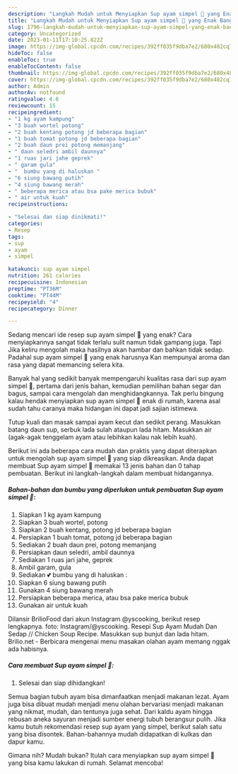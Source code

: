 ```yaml
---
description: "Langkah Mudah untuk Menyiapkan Sup ayam simpel 🐔 yang Enak Banget, Buat Buka Puasa Bisa Manjain Lidah"
title: "Langkah Mudah untuk Menyiapkan Sup ayam simpel 🐔 yang Enak Banget, Buat Buka Puasa Bisa Manjain Lidah"
slug: 1796-langkah-mudah-untuk-menyiapkan-sup-ayam-simpel-yang-enak-banget-buat-buka-puasa-bisa-manjain-lidah
category: Uncategorized
date: 2023-01-11T17:10:25.822Z
image: https://img-global.cpcdn.com/recipes/392ff035f9dba7e2/680x482cq70/sup-ayam-simpel-foto-resep-utama.jpg
hideToc: false
enableToc: true
enableTocContent: false
thumbnail: https://img-global.cpcdn.com/recipes/392ff035f9dba7e2/680x482cq70/sup-ayam-simpel-foto-resep-utama.jpg
cover: https://img-global.cpcdn.com/recipes/392ff035f9dba7e2/680x482cq70/sup-ayam-simpel-foto-resep-utama.jpg
author: Admin
authorAv: notfound
ratingvalue: 4.6
reviewcount: 15
recipeingredient:
- "1 kg ayam kampung"
- "3 buah wortel potong"
- "2 buah kentang potong jd beberapa bagian"
- "1 buah tomat potong jd beberapa bagian"
- "2 buah daun prei potong memanjang"
- " daun seledri ambil daunnya"
- "1 ruas jari jahe geprek"
- " garam gula"
- "  bumbu yang di haluskan "
- "6 siung bawang putih"
- "4 siung bawang merah"
- " beberapa merica atau bsa pake merica bubuk"
- " air untuk kuah"
recipeinstructions:

- "Selesai dan siap dinikmati!"
categories:
- Resep
tags:
- sup
- ayam
- simpel

katakunci: sup ayam simpel 
nutrition: 261 calories
recipecuisine: Indonesian
preptime: "PT36M"
cooktime: "PT44M"
recipeyield: "4"
recipecategory: Dinner

---
```



Sedang mencari ide resep sup ayam simpel 🐔 yang enak? Cara menyiapkannya sangat tidak terlalu sulit namun tidak gampang juga. Tapi Jika keliru mengolah maka hasilnya akan hambar dan bahkan tidak sedap. Padahal sup ayam simpel 🐔 yang enak harusnya Kan mempunyai aroma dan rasa yang dapat memancing selera kita.


Banyak hal yang sedikit banyak mempengaruhi kualitas rasa dari sup ayam simpel 🐔, pertama dari jenis bahan, kemudian pemilihan bahan segar dan bagus, sampai cara mengolah dan menghidangkannya. Tak perlu bingung kalau hendak menyiapkan sup ayam simpel 🐔 enak di rumah, karena asal sudah tahu caranya maka hidangan ini dapat jadi sajian istimewa.

Tutup kuali dan masak sampai ayam kecut dan sedikit perang. Masukkan batang daun sup, serbuk lada sulah ataupun lada hitam. Masukkan air (agak-agak tenggelam ayam atau lebihkan kalau nak lebih kuah).


Berikut ini ada beberapa cara mudah dan praktis yang dapat diterapkan untuk mengolah sup ayam simpel 🐔 yang siap dikreasikan. Anda dapat membuat Sup ayam simpel 🐔 memakai 13 jenis bahan dan 0 tahap pembuatan. Berikut ini langkah-langkah dalam membuat hidangannya.

<!--inarticleads1-->

##### Bahan-bahan dan bumbu yang diperlukan untuk pembuatan Sup ayam simpel 🐔:

1. Siapkan 1 kg ayam kampung
1. Siapkan 3 buah wortel, potong
1. Siapkan 2 buah kentang, potong jd beberapa bagian
1. Persiapkan 1 buah tomat, potong jd beberapa bagian
1. Sediakan 2 buah daun prei, potong memanjang
1. Persiapkan  daun seledri, ambil daunnya
1. Sediakan 1 ruas jari jahe, geprek
1. Ambil  garam, gula
1. Sediakan  💕 bumbu yang di haluskan :
1. Siapkan 6 siung bawang putih
1. Gunakan 4 siung bawang merah
1. Persiapkan  beberapa merica, atau bsa pake merica bubuk
1. Gunakan  air untuk kuah


Dilansir BrilioFood dari akun Instagram @yscooking, berikut resep lengkapnya. foto: Instagram/@yscooking. Resepi Sup Ayam Mudah Dan Sedap // Chicken Soup Recipe. Masukkan sup bunjut dan lada hitam. Brilio.net - Berbicara mengenai menu masakan olahan ayam memang nggak ada habisnya. 

<!--inarticleads2-->

##### Cara membuat Sup ayam simpel 🐔:


1. Selesai dan siap dihidangkan!

Semua bagian tubuh ayam bisa dimanfaatkan menjadi makanan lezat. Ayam juga bisa dibuat mudah menjadi menu olahan bervariasi menjadi makanan yang nikmat, mudah, dan tentunya juga sehat. Dari kaldu ayam hingga rebusan aneka sayuran menjadi sumber energi tubuh berangsur pulih. Jika kamu butuh rekomendasi resep sup ayam yang simpel, berikut salah satu yang bisa disontek. Bahan-bahannya mudah didapatkan di kulkas dan dapur kamu. 

Gimana nih? Mudah bukan? Itulah cara menyiapkan sup ayam simpel 🐔 yang bisa kamu lakukan di rumah. Selamat mencoba!
